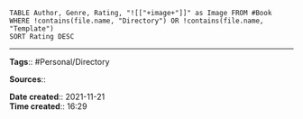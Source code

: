 ```dataview
TABLE Author, Genre, Rating, "![["+image+"]]" as Image FROM #Book
WHERE !contains(file.name, "Directory") OR !contains(file.name, "Template")
SORT Rating DESC
```


---
**Tags**:: #Personal/Directory

**Sources**::

**Date created**:: 2021-11-21  
**Time created**:: 16:29